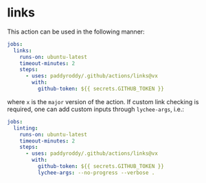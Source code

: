 # links

This action can be used in the following manner:

```yaml
jobs:
  links:
    runs-on: ubuntu-latest
    timeout-minutes: 2
    steps:
      - uses: paddyroddy/.github/actions/links@vx
        with:
          github-token: ${{ secrets.GITHUB_TOKEN }}
```

where `x` is the `major` version of the action. If custom link checking is
required, one can add custom inputs through `lychee-args`, i.e.:

```yaml
jobs:
  linting:
    runs-on: ubuntu-latest
    timeout-minutes: 2
    steps:
      - uses: paddyroddy/.github/actions/links@vx
        with:
          github-token: ${{ secrets.GITHUB_TOKEN }}
          lychee-args: --no-progress --verbose .
```
